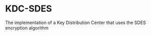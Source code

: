 KDC-SDES
========
The implementation of a Key Distribution Center
that uses the SDES encryption algorithm

